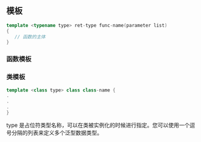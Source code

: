 ## 模板

```C++
template <typename type> ret-type func-name(parameter list)
{
   // 函数的主体
}
```


### 函数模板

### 类模板
```C++
template <class type> class class-name {
.
.
.
}
```
type 是占位符类型名称，可以在类被实例化的时候进行指定。您可以使用一个逗号分隔的列表来定义多个泛型数据类型。
